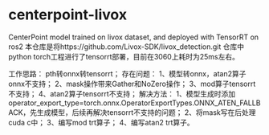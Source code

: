 # centerpoint-livox
CenterPoint model trained on livox dataset, and deployed with TensorRT on ros2
本仓库是将https://github.com/Livox-SDK/livox_detection.git   仓库中python torch工程进行了tensorrt部署，目前在3060上耗时为25ms左右。

工作思路：
  pth转onnx转tensorrt；
存在问题：
  1、模型转onnx，atan2算子onnx不支持；
  2、mask操作带来Gather和NoZero操作；
  3、mod算子tensorrt不支持；
  4、atan2算子tensorrt不支持；
解决方法：
  1、模型生成时添加 operator_export_type=torch.onnx.OperatorExportTypes.ONNX_ATEN_FALLBACK，先生成模型，后续再解决tensorrt不支持的问题；
  2、将mask写在后处理cuda c中；
  3、编写mod trt算子；
  4、编写atan2 trt算子。
